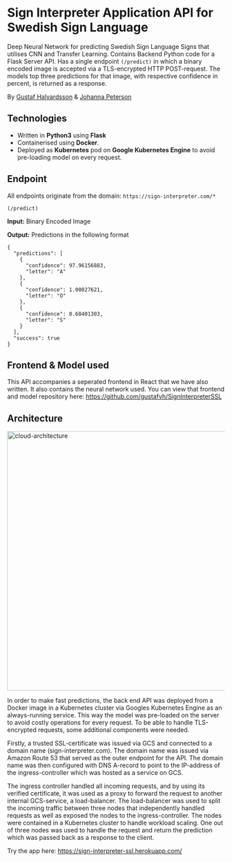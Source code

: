 # Sign Interpreter Application API for Swedish Sign Language
Deep Neural Network for predicting Swedish Sign Language Signs that utilises CNN and Transfer Learning. Contains Backend Python code for a Flask Server API. Has a single endpoint ```(/predict)``` in which a binary encoded image is accepted via a TLS-encrypted HTTP POST-request. The models top three predictions for that image, with respective confidence in percent, is returned as a response. 

By [Gustaf Halvardsson](https://github.com/gustafvh) & [Johanna Peterson](https://github.com/johannakin) 

## Technologies
- Written in **Python3** using **Flask**
- Containerised using **Docker**.
- Deployed as **Kubernetes** pod on **Google Kubernetes Engine** to avoid pre-loading model on every request.

## Endpoint

All endpoints originate from the domain: ```https://sign-interpreter.com/* ```

```(/predict)``` 

**Input:** Binary Encoded Image 

**Output:** Predictions in the following format
```
{
  "predictions": [
    {
      "confidence": 97.96156883,
      "letter": "A"
    },
    {
      "confidence": 1.00027621,
      "letter": "O"
    },
    {
      "confidence": 0.68401303,
      "letter": "S"
    }
  ],
  "success": true
}
```


## Frontend & Model used
This API accompanies a seperated frontend in React that we have also written. It also contains the neural network used. 
You can view that frontend and model repository here: https://github.com/gustafvh/SignInterpreterSSL

## Architecture

<img src="./cloud-architecture.png" alt="cloud-architecture"
	title="cloud-architecture" width="600" />
  
In order to make fast predictions, the back end API was deployed from a Docker image in a Kubernetes cluster via Googles Kubernetes Engine as an always-running service. This way the model was pre-loaded on the server to avoid costly operations for every request. To be able to handle TLS-encrypted requests, some additional components were needed. 

Firstly, a trusted SSL-certificate was issued via GCS and connected to a domain name (sign-interpreter.com). The domain name was issued via Amazon Route 53 that served as the outer endpoint for the API. The domain name was then configured with DNS A-record to point to the IP-address of the ingress-controller which was hosted as a service on GCS. 

The ingress controller handled all incoming requests, and by using its verified certificate, it was used as a proxy to forward the request to another internal GCS-service, a load-balancer. The load-balancer was used to split the incoming traffic between three nodes that independently handled requests as well as exposed the nodes to the ingress-controller. The nodes were contained in a Kubernetes cluster to handle workload scaling. One out of three nodes was used to handle the request and return the prediction which was passed back as a response to the client.

Try the app here: https://sign-interpreter-ssl.herokuapp.com/
